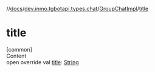 //[docs](../../../index.md)/[dev.inmo.tgbotapi.types.chat](../index.md)/[GroupChatImpl](index.md)/[title](title.md)



# title  
[common]  
Content  
open override val [title](title.md): [String](https://kotlinlang.org/api/latest/jvm/stdlib/kotlin/-string/index.html)  



